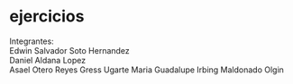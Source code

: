 # ejercicios
Integrantes:  
Edwin Salvador Soto Hernandez   
Daniel Aldana Lopez            
Asael Otero Reyes
Gress Ugarte Maria Guadalupe 
Irbing Maldonado Olgin
